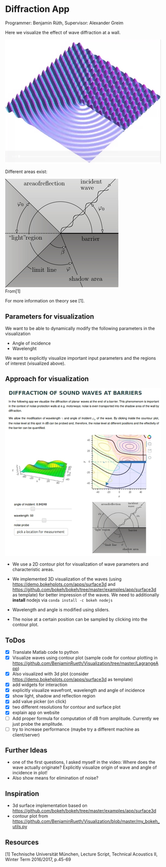  # Diffraction App

Programmer: Benjamin Rüth, Supervisor: Alexander Greim

Here we visualize the effect of wave diffraction at a wall.

![](./diffraktion.jpg)

Different areas exist:

![](./static/images/Diffraktion_areas.jpg)  
From[1]

For more information on theory see [1].

## Parameters for visualization

We want to be able to dynamically modify the following parameters in the visualization

* Angle of incidence
* Wavelenght

We want to explicitly visualize important input parameters and the regions of interest (visualized above).

## Approach for visualization

![](./screenshot.jpg)  

* We use a 2D contour plot for visualization of wave parameters and characteristic areas.

* We implemented 3D visualization of the waves (using https://demo.bokehplots.com/apps/surface3d and https://github.com/bokeh/bokeh/tree/master/examples/app/surface3d as template) for better impression of the waves. We need to additionally **install** nodejs via ```conda install -c bokeh nodejs```

* Wavelength and angle is modified using sliders.

* The noise at a certain position can be sampled by clicking into the contour plot.

## ToDos

- [x] Translate Matlab code to python
- [x] Visualize waves using contour plot (sample code for contour plotting in https://github.com/BenjaminRueth/Visualization/tree/master/LagrangeApp)
- [x] Also visualized with 3d plot (consider https://demo.bokehplots.com/apps/surface3d as template)
- [x] add widgets for interaction
- [x] explicitly visualize wavefront, wavelength and angle of incidence
- [x] show light, shadow and reflection region
- [x] add value picker (on click)
- [x] two different resolutions for contour and surface plot
- [x] explain app on website
- [ ] Add proper formula for computation of dB from amplitude. Currently we just probe the amplitude.
- [ ] try to increase performance (maybe try a different machine as client/server)

## Further Ideas

* one of the first questions, I asked myself in the video: Where does the wave actually originate? Explicitly visualize origin of wave and angle of incidence in plot!
* Also show means for elimination of noise?

## Inspiration

* 3d surface implementation based on https://github.com/bokeh/bokeh/tree/master/examples/app/surface3d
* contour plot from https://github.com/BenjaminRueth/Visualization/blob/master/my_bokeh_utils.py

## Resources

[1] Technische Universität München, Lecture Script, Technical Acoustics II, Winter Term 2016/2017, p.45-69
